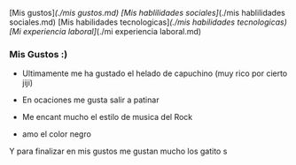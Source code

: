 [Mis gustos]_(./mis  gustos.md)  [Mis hablilidades sociales]_(./mis hablilidades sociales.md)  [Mis habilidades tecnologicas]_(./mis habilidades tecnologicas)  [Mi  experiencia laboral]_(./mi experiencia laboral.md)

### Mis Gustos :)

- Ultimamente me ha gustado el helado de capuchino  (muy rico por cierto jiji)

- En ocaciones me gusta salir a patinar 

-  Me encant mucho el estilo de musica del Rock 

- amo el color negro 

Y para finalizar en mis gustos me gustan mucho los gatito s 
